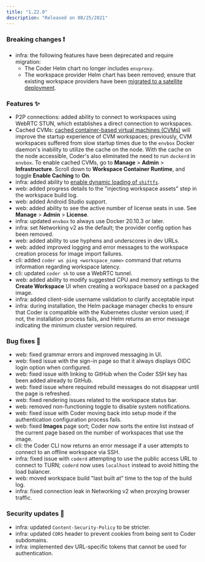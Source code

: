 ```yaml
---
title: "1.22.0"
description: "Released on 08/25/2021"
---
```


### Breaking changes ❗

- infra: the following features have been deprecated and require migration:
  - The Coder Helm chart no longer includes `envproxy`.
  - The workspace provider Helm chart has been removed; ensure that existing
    workspace providers have been
    [migrated to a satellite deployment](../admin/satellites/migration.md).

### Features ✨

- P2P connections: added ability to connect to workspaces using WebRTC STUN,
  which establishes a direct connection to workspaces.
- Cached CVMs:
  [cached container-based virtual machines (CVMs)](../admin/workspace-management/cvms.md#enabling-cached-cvms)
  will improve the startup experience of CVM workspaces; previously, CVM
  workspaces suffered from slow startup times due to the `envbox` Docker
  daemon's inability to utilize the cache on the node. With the cache on the
  node accessible, Coder's also eliminated the need to run `dockerd` in
  `envbox`. To enable cached CVMs, go to **Manage** > **Admin** >
  **Infrastructure**. Scroll down to **Workspace Container Runtime**, and toggle
  **Enable Caching** to **On**.
- infra: added ability to
  [enable dynamic loading of `shiftfs`](../admin/workspace-management/cvms.md#enabling-cached-cvms).
- web: added progress details to the "injecting workspace assets" step in the
  workspace build log.
- web: added Android Studio support.
- web: added ability to see the active number of license seats in use. See
  **Manage** > **Admin** > **License**.
- infra: updated `envbox` to always use Docker 20.10.3 or later.
- infra: set Networking v2 as the default; the provider config option has been
  removed.
- web: added ability to use hyphens and underscores in dev URLs.
- web: added improved logging and error messages to the workspace creation
  process for image import failures.
- cli: added `coder ws ping <workspace_name>` command that returns information
  regarding workspace latency.
- cli: updated `coder sh` to use a WebRTC tunnel.
- web: added ability to modify suggested CPU and memory settings to the **Create
  Workspace** UI when creating a workspace based on a packaged image.
- infra: added client-side username validation to clarify acceptable input
- infra: during installation, the Helm package manager checks to ensure that
  Coder is compatible with the Kubernetes cluster version used; if not, the
  installation process fails, and Helm returns an error message indicating the
  minimum cluster version required.

### Bug fixes 🐛

- web: fixed grammar errors and improved messaging in UI.
- web: fixed issue with the sign-in page so that it always displays OIDC login
  option when configured.
- web: fixed issue with linking to GitHub when the Coder SSH key has been added
  already to GitHub.
- web: fixed issue where required rebuild messages do not disappear until the
  page is refreshed.
- web: fixed rendering issues related to the workspace status bar.
- web: removed non-functioning toggle to disable system notifications.
- web: fixed issue with Coder moving back into setup mode if the authentication
  configuration process fails.
- web: fixed **Images** page sort; Coder now sorts the entire list instead of
  the current page based on the number of workspaces that use the image.
- cli: the Coder CLI now returns an error message if a user attempts to connect
  to an offline workspace via SSH.
- infra: fixed issue with `coderd` attempting to use the public access URL to
  connect to TURN; `coderd` now uses `localhost` instead to avoid hitting the
  load balancer.
- web: moved workspace build "last built at" time to the top of the build log.
- infra: fixed connection leak in Networking v2 when proxying browser traffic.

### Security updates 🔐

- infra: updated `Content-Security-Policy` to be stricter.
- infra: updated `CORS` header to prevent cookies from being sent to Coder
  subdomains.
- infra: implemented dev URL-specific tokens that cannot be used for
  authentication.
